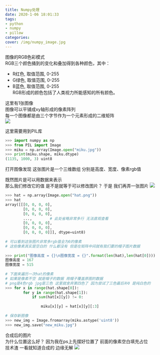 ```yaml
---
title: Numpy处理
date: 2020-1-06 18:01:33
tags: 
- python
- numpy
- pillow
categories:
cover: /img/numpy_image.jpg
---
```


图像的RGB色彩模式  
RGB三个颜色捅到的变化和叠加得到各种颜色，其中：  
* R红色, 取值范围, 0-255  
* G绿色, 取值范围, 0-255  
* B蓝色, 取值范围, 0-255  
RGB形成的颜色包括了人类视力所能感知的所有颜色。

这里有1张图像  
图像可以平铺成xy轴形成的像素阵列  
每一个图像都是由三个字节作为一个元素形成的二维矩阵  
![](/img/archive_img/numpy_miku.jpg)

这里需要用到PIL库
``` python
>>> import numpy as np
>>> from PIL import Image
>>> miku = np.array(Image.open("miku.jpg"))
>>> print(miku.shape, miku.dtype)
(1135, 1000, 3) uint8
```

打开图像发现 这张图片是一个三维数组
分别是高度、宽度、像素rgb值

既然图片是可以用数据来表示  
那么我们修改它的值 是不是就等于可以修改图片？
于是 我们再弄一张图片
![](/img/archive_img/numpy_hat.png)
```python
>>> hat = np.array(Image.open("hat.png"))
>>> hat
array([[[0, 0, 0, 0],
        [0, 0, 0, 0],
        [0, 0, 0, 0],
        ...,        # 此处省略非常多行 无法直观查看
        [0, 0, 0, 0],
        [0, 0, 0, 0],
        [0, 0, 0, 0]]], dtype=uint8)
 
# 可以看到这张图片非常多rgb值全为0的像素   
# 这些像素其实是空白的 什么都没有 但是在矩阵中间就有我们要的帽子图片数据
 
>>> print("图像高度 = {}\n图像宽度 = {}".format(len(hat),len(hat[0])))
图像高度 = 167
图像宽度 = 515
  
# 下面来遍历一次hat的像素 
# 如果是像素不空 就是帽子的数据 用帽子覆盖原图的数据
# png是4色rgb jpg是三色 这里就舍弃第四色了 因为尝试了三色最后补0 是纯白色的
>>> for x in range(hat.shape[0]):
        for y in range(hat.shape[1]):
            if sum(hat[x][y]) != 0:      
                
                miku[x][y] = hat[x][y][:3]  
 
# 保存新图像	
>>> new_img = Image.fromarray(miku.astype('uint8'))
>>> new_img.save("new_miku.jpg")

```

合成后的图片  
为什么位置这么好？ 因为我在ps上先摆好位置了 前面的像素空白填充占位  
技术渣 一看就知道合成的 边缘无解
![](/img/archive_img/numpy_new_miku.jpg)